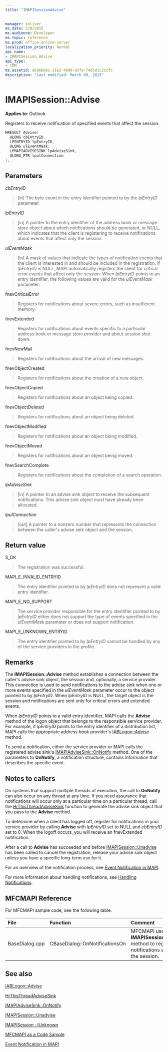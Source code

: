```yaml
---
title: "IMAPISessionAdvise"
 
 
manager: soliver
ms.date: 3/9/2015
ms.audience: Developer
ms.topic: reference
ms.prod: office-online-server
localization_priority: Normal
api_name:
- IMAPISession.Advise
api_type:
- COM
ms.assetid: a6a6b6b1-31e2-4899-a5fe-74d5d1c2ccfc
description: "Last modified: March 09, 2015"
---
```


# IMAPISession::Advise

  
  
**Applies to**: Outlook 
  
Registers to receive notification of specified events that affect the session.
  
```cpp
HRESULT Advise(
  ULONG cbEntryID,
  LPENTRYID lpEntryID,
  ULONG ulEventMask,
  LPMAPIADVISESINK lpAdviseSink,
  ULONG_PTR lpulConnection
);
```

## Parameters

 _cbEntryID_
  
> [in] The byte count in the entry identifier pointed to by the  _lpEntryID_ parameter. 
    
 _lpEntryID_
  
> [in] A pointer to the entry identifier of the address book or message store object about which notifications should be generated, or NULL, which indicates that the client is registering to receive notifications about events that affect only the session. 
    
 _ulEventMask_
  
> [in] A mask of values that indicate the types of notification events that the client is interested in and should be included in the registration. If  _lpEntryID_ is NULL, MAPI automatically registers the client for critical error events that affect only the session. When  _lpEntryID_ points to an entry identifier, the following values are valid for the  _ulEventMask_ parameter: 
    
fnevCriticalError 
  
> Registers for notifications about severe errors, such as insufficient memory.
    
fnevExtended 
  
> Registers for notifications about events specific to a particular address book or message store provider and about session shut down.
    
fnevNewMail 
  
> Registers for notifications about the arrival of new messages. 
    
fnevObjectCreated 
  
> Registers for notifications about the creation of a new object.
    
fnevObjectCopied
  
> Registers for notifications about an object being copied.
    
fnevObjectDeleted
  
> Registers for notifications about an object being deleted.
    
fnevObjectModified
  
> Registers for notifications about an object being modified.
    
fnevObjectMoved
  
> Registers for notifications about an object being moved.
    
fnevSearchComplete
  
> Registers for notifications about the completion of a search operation.
    
 _lpAdviseSink_
  
> [in] A pointer to an advise sink object to receive the subsequent notifications. This advise sink object must have already been allocated.
    
 _lpulConnection_
  
> [out] A pointer to a nonzero number that represents the connection between the caller's advise sink object and the session.
    
## Return value

S_OK 
  
> The registration was successful.
    
MAPI_E_INVALID_ENTRYID 
  
> The entry identifier pointed to by  _lpEntryID_ does not represent a valid entry identifier. 
    
MAPI_E_NO_SUPPORT 
  
> The service provider responsible for the entry identifier pointed to by  _lpEntryID_ either does not support the type of events specified in the  _ulEventMask_ parameter or does not support notification. 
    
MAPI_E_UNKNOWN_ENTRYID 
  
> The entry identifier pointed to by  _lpEntryID_ cannot be handled by any of the service providers in the profile. 
    
## Remarks

The **IMAPISession::Advise** method establishes a connection between the caller's advise sink object, the session and, optionally, a service provider. This connection is used to send notifications to the advise sink when one or more events specified in the  _ulEventMask_ parameter occur to the object pointed to by  _lpEntryID_. When  _lpEntryID_ is NULL, the target object is the session and notifications are sent only for critical errors and extended events. 
  
When  _lpEntryID_ points to a valid entry identifier, MAPI calls the **Advise** method of the logon object that belongs to the responsible service provider. For example, if  _lpEntryID_ points to the entry identifier of a distribution list, MAPI calls the appropriate address book provider's [IABLogon::Advise](iablogon-advise.md) method. 
  
To send a notification, either the service provider or MAPI calls the registered advise sink's [IMAPIAdviseSink::OnNotify](imapiadvisesink-onnotify.md) method. One of the parameters to **OnNotify**, a notification structure, contains information that describes the specific event.
  
## Notes to callers

On systems that support multiple threads of execution, the call to **OnNotify** can also occur on any thread at any time. If you need assurance that notifications will occur only at a particular time on a particular thread, call the [HrThisThreadAdviseSink](hrthisthreadadvisesink.md) function to generate the advise sink object that you pass to the **Advise** method. 
  
To determine when a client has logged off, register for notifications in your service provider by calling **Advise** with  _lpEntryID_ set to NULL and  _cbEntryID_ set to 0. When the logoff occurs, you will receive an fnevExtended notification. 
  
After a call to **Advise** has succeeded and before [IMAPISession::Unadvise](imapisession-unadvise.md) has been called to cancel the registration, release your advise sink object unless you have a specific long-term use for it. 
  
For an overview of the notification process, see [Event Notification in MAPI](event-notification-in-mapi.md). 
  
For more information about handling notifications, see [Handling Notifications](handling-notifications.md). 
  
## MFCMAPI Reference

For MFCMAPI sample code, see the following table.
  
|**File**|**Function**|**Comment**|
|:-----|:-----|:-----|
|BaseDialog.cpp  <br/> |CBaseDialog::OnNotificationsOn  <br/> |MFCMAPI uses the **IMAPISession::Advise** method to register for notifications against the session.  <br/> |
   
## See also



[IABLogon::Advise](iablogon-advise.md)
  
[HrThisThreadAdviseSink](hrthisthreadadvisesink.md)
  
[IMAPIAdviseSink::OnNotify](imapiadvisesink-onnotify.md)
  
[IMAPISession::Unadvise](imapisession-unadvise.md)
  
[IMAPISession : IUnknown](imapisessioniunknown.md)


[MFCMAPI as a Code Sample](mfcmapi-as-a-code-sample.md)
  
[Event Notification in MAPI](event-notification-in-mapi.md)

